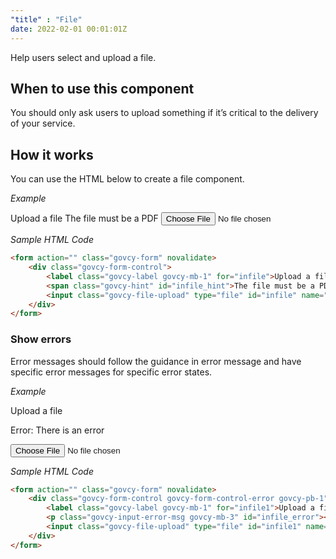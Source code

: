 ```yaml
---
"title" : "File"
date: 2022-02-01 00:01:01Z
---
```

Help users select and upload a file.

## When to use this component
You should only ask users to upload something if it’s critical to the delivery of your service.

## How it works
You can use the HTML below to create a file component. 

*Example*
<div class="govcy-container govcy-p-4  govcy-br-1 govcy-br-standard govcy-mb-4">
<form action="" class="govcy-form" novalidate>
    <div class="govcy-form-control">
        <label class="govcy-label govcy-mb-1" for="infile">Upload a file</label>
        <span class="govcy-hint" id="infile_hint">The file must be a PDF</span>
        <input class="govcy-file-upload" type="file" id="infile" name="infile" aria-describedby="infile_hint">
    </div>
</form>
</div>

*Sample HTML Code*

```html
<form action="" class="govcy-form" novalidate>
    <div class="govcy-form-control">
        <label class="govcy-label govcy-mb-1" for="infile">Upload a file</label>
        <span class="govcy-hint" id="infile_hint">The file must be a PDF</span>
        <input class="govcy-file-upload" type="file" id="infile" name="infile" aria-describedby="infile_hint">
    </div>
</form>
```

### Show errors
Error messages should follow the guidance in error message and have specific error messages for specific error states.

*Example*
<div class="govcy-container govcy-p-4  govcy-br-1 govcy-br-standard govcy-mb-4">
<form action="" class="govcy-form" novalidate>
    <div class="govcy-form-control govcy-form-control-error govcy-pb-1">
        <label class="govcy-label govcy-mb-1" for="infile1">Upload a file</label>
        <p class="govcy-input-error-msg govcy-mb-3" id="infile_error"><span class="govcy-visually-hidden-error">Error: </span>There is an error</p>
        <input class="govcy-file-upload" type="file" id="infile1" name="infile1" aria-describedby="infile_error">
    </div>
</form>
</div>

*Sample HTML Code*

```html
<form action="" class="govcy-form" novalidate>
    <div class="govcy-form-control govcy-form-control-error govcy-pb-1">
        <label class="govcy-label govcy-mb-1" for="infile1">Upload a file</label>
        <p class="govcy-input-error-msg govcy-mb-3" id="infile_error"><span class="govcy-visually-hidden-error">Error: </span>There is an error</p>
        <input class="govcy-file-upload" type="file" id="infile1" name="infile1" aria-describedby="infile_error">
    </div>
</form>
```